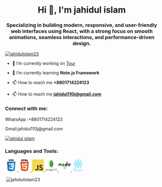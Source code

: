 

<h1 align="center">Hi 👋, I'm jahidul islam</h1>
<h3 align="center">Specializing in building modern, responsive, and user-friendly web interfaces using React, with a strong focus on smooth animations, seamless interactions, and performance-driven design.</h3>

<p align="left"> <a href="https://github.com/ryo-ma/github-profile-trophy"><img src="https://github-profile-trophy.vercel.app/?username=jahidulislam23" alt="jahidulislam23" /></a> </p>

- 🔭 I’m currently working on [Tour](https://assignment-12-d0654.web.app)

- 🌱 I’m currently learning **Note.js Framework**

- 📫 How to reach me **+8801714224123**

- 📫 How to reach me **jahidul110j@gmail.com**

<h3 align="left">Connect with me:</h3>
<p align="left">
  <p>WhatsApp :+8801714224123</p>
  <p>Gmail:jahidul110j@gmail.com</p>
<a href="https://fb.com/jahidul islam" target="blank"><img align="center" src="https://raw.githubusercontent.com/rahuldkjain/github-profile-readme-generator/master/src/images/icons/Social/facebook.svg" alt="jahidul islam" height="30" width="40" /></a>
</p>

<h3 align="left">Languages and Tools:</h3>
<p align="left"> <a href="https://www.w3schools.com/css/" target="_blank" rel="noreferrer"> <img src="https://raw.githubusercontent.com/devicons/devicon/master/icons/css3/css3-original-wordmark.svg" alt="css3" width="40" height="40"/> </a> <a href="https://www.w3.org/html/" target="_blank" rel="noreferrer"> <img src="https://raw.githubusercontent.com/devicons/devicon/master/icons/html5/html5-original-wordmark.svg" alt="html5" width="40" height="40"/> </a> <a href="https://developer.mozilla.org/en-US/docs/Web/JavaScript" target="_blank" rel="noreferrer"> <img src="https://raw.githubusercontent.com/devicons/devicon/master/icons/javascript/javascript-original.svg" alt="javascript" width="40" height="40"/> </a> <a href="https://www.mongodb.com/" target="_blank" rel="noreferrer"> <img src="https://raw.githubusercontent.com/devicons/devicon/master/icons/mongodb/mongodb-original-wordmark.svg" alt="mongodb" width="40" height="40"/> </a> <a href="https://nodejs.org" target="_blank" rel="noreferrer"> <img src="https://raw.githubusercontent.com/devicons/devicon/master/icons/nodejs/nodejs-original-wordmark.svg" alt="nodejs" width="40" height="40"/> </a> <a href="https://reactjs.org/" target="_blank" rel="noreferrer"> <img src="https://raw.githubusercontent.com/devicons/devicon/master/icons/react/react-original-wordmark.svg" alt="react" width="40" height="40"/> </a> </p>

<p>&nbsp;<img align="center" src="https://github-readme-stats.vercel.app/api?username=jahidulislam23&show_icons=true&locale=en" alt="jahidulislam23" /></p>

